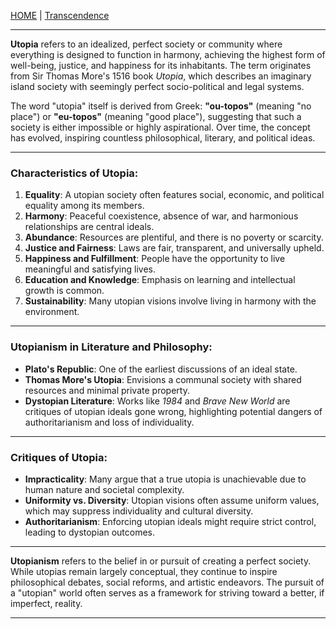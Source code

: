 [HOME](/README.md) | [Transcendence](/assets/docs/knowledges/Transcendence/readme.md)    

---    

**Utopia** refers to an idealized, perfect society or community where everything is designed to function in harmony, achieving the highest form of well-being, justice, and happiness for its inhabitants. The term originates from Sir Thomas More's 1516 book *Utopia*, which describes an imaginary island society with seemingly perfect socio-political and legal systems. 

The word "utopia" itself is derived from Greek: **"ou-topos"** (meaning "no place") or **"eu-topos"** (meaning "good place"), suggesting that such a society is either impossible or highly aspirational. Over time, the concept has evolved, inspiring countless philosophical, literary, and political ideas.

---

### Characteristics of Utopia:
1. **Equality**: A utopian society often features social, economic, and political equality among its members.
2. **Harmony**: Peaceful coexistence, absence of war, and harmonious relationships are central ideals.
3. **Abundance**: Resources are plentiful, and there is no poverty or scarcity.
4. **Justice and Fairness**: Laws are fair, transparent, and universally upheld.
5. **Happiness and Fulfillment**: People have the opportunity to live meaningful and satisfying lives.
6. **Education and Knowledge**: Emphasis on learning and intellectual growth is common.
7. **Sustainability**: Many utopian visions involve living in harmony with the environment.

---

### Utopianism in Literature and Philosophy:
- **Plato's Republic**: One of the earliest discussions of an ideal state.
- **Thomas More's Utopia**: Envisions a communal society with shared resources and minimal private property.
- **Dystopian Literature**: Works like *1984* and *Brave New World* are critiques of utopian ideals gone wrong, highlighting potential dangers of authoritarianism and loss of individuality.

---

### Critiques of Utopia:
- **Impracticality**: Many argue that a true utopia is unachievable due to human nature and societal complexity.
- **Uniformity vs. Diversity**: Utopian visions often assume uniform values, which may suppress individuality and cultural diversity.
- **Authoritarianism**: Enforcing utopian ideals might require strict control, leading to dystopian outcomes.

---

**Utopianism** refers to the belief in or pursuit of creating a perfect society. While utopias remain largely conceptual, they continue to inspire philosophical debates, social reforms, and artistic endeavors. The pursuit of a "utopian" world often serves as a framework for striving toward a better, if imperfect, reality.  

---   
